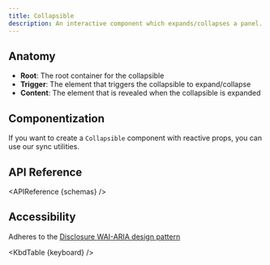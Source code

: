 ```yaml
---
title: Collapsible
description: An interactive component which expands/collapses a panel.
---
```


<script>
    import { KbdTable, APIReference, Preview } from '$docs/components'
    export let keyboard
    export let schemas
    export let snippets
    export let previews
</script>

## Anatomy

- **Root**: The root container for the collapsible
- **Trigger**: The element that triggers the collapsible to expand/collapse
- **Content**: The element that is revealed when the collapsible is expanded

## Componentization

If you want to create a `Collapsible` component with reactive props, you can use our sync utilities.

<Preview code={snippets.sync}>
    <svelte:component this={previews.sync} />
</Preview>

## API Reference

<APIReference {schemas} />

## Accessibility

Adheres to the
[Disclosure WAI-ARIA design pattern](https://www.w3.org/WAI/ARIA/apg/patterns/disclosure/)

<KbdTable {keyboard} />
